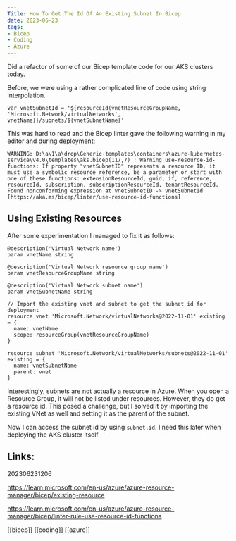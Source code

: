 ```yaml
---
Title: How To Get The Id Of An Existing Subnet In Bicep
date: 2023-06-23
tags:
- Bicep
- Coding
- Azure
---
```


Did a refactor of some of our Bicep template code for our AKS clusters today.

Before, we were using a rather complicated line of code using string interpolation.

```bicep
var vnetSubnetId = '${resourceId(vnetResourceGroupName, 'Microsoft.Network/virtualNetworks', vnetName)}/subnets/${vnetSubnetName}'
```

This was hard to read and the Bicep linter gave the following warning in my editor and during deployment:

```
WARNING: D:\a\1\a\drop\Generic-templates\containers\azure-kubernetes-service\v4.0\templates\aks.bicep(117,7) : Warning use-resource-id-functions: If property "vnetSubnetID" represents a resource ID, it must use a symbolic resource reference, be a parameter or start with one of these functions: extensionResourceId, guid, if, reference, resourceId, subscription, subscriptionResourceId, tenantResourceId. Found nonconforming expression at vnetSubnetID -> vnetSubnetId [https://aka.ms/bicep/linter/use-resource-id-functions]
```

## Using Existing Resources

After some experimentation I managed to fix it as follows:

```bicep
@description('Virtual Network name')
param vnetName string

@description('Virtual Network resource group name')
param vnetResourceGroupName string

@description('Virtual Network subnet name')
param vnetSubnetName string

// Import the existing vnet and subnet to get the subnet id for deployment
resource vnet 'Microsoft.Network/virtualNetworks@2022-11-01' existing = {
  name: vnetName
  scope: resourceGroup(vnetResourceGroupName)
}

resource subnet 'Microsoft.Network/virtualNetworks/subnets@2022-11-01' existing = {
  name: vnetSubnetName
  parent: vnet
}
```

Interestingly, subnets are not actually a resource in Azure. When you open a Resource Group, it will not be listed under resources. However, they do get a resource id. This posed a challenge, but I solved it by importing the existing VNet as well and setting it as the parent of the subnet.

Now I can access the subnet id by using `subnet.id`. I need this later when deploying the AKS cluster itself.

## Links:

202306231206

https://learn.microsoft.com/en-us/azure/azure-resource-manager/bicep/existing-resource

https://learn.microsoft.com/en-us/azure/azure-resource-manager/bicep/linter-rule-use-resource-id-functions

[[bicep]]
[[coding]]
[[azure]]
